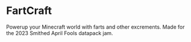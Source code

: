 # FartCraft
 Powerup your Minecraft world with farts and other excrements. Made for the 2023 Smithed April Fools datapack jam.
